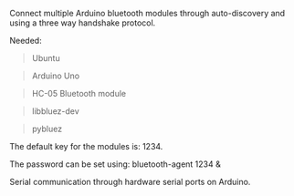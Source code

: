 Connect multiple Arduino bluetooth modules through auto-discovery and using a three way handshake protocol.

Needed:

> Ubuntu

> Arduino Uno

> HC-05 Bluetooth module

> libbluez-dev

> pybluez

The default key for the modules is: 1234.

The password can be set using: bluetooth-agent 1234 &

Serial communication through hardware serial ports on Arduino.

